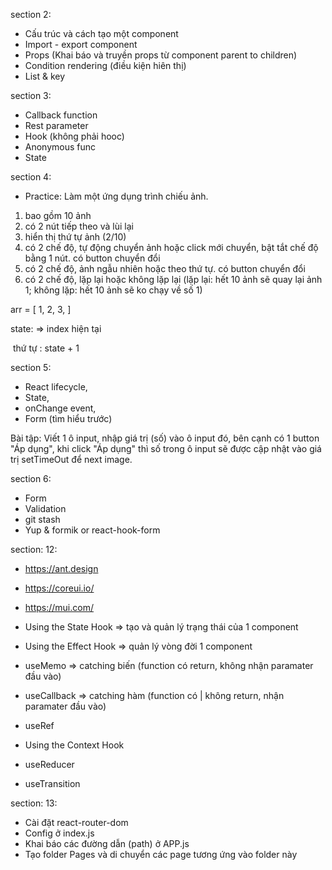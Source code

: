 section 2:
  - Cấu trúc và cách tạo một component
  - Import - export component
  - Props (Khai báo và truyền props từ component parent to children)
  - Condition rendering (điều kiện hiên thị)
  - List & key

section 3:
  - Callback function
  - Rest parameter
  - Hook (không phải hooc)
  - Anonymous func
  - State

section 4:
  - Practice:
  Làm một ứng dụng trình chiếu ảnh.
  1. bao gồm 10 ảnh
  2. có 2 nút tiếp theo và lùi lại
  3. hiển thị thứ tự ảnh (2/10)
  4. có 2 chế độ, tự động chuyển ảnh hoặc click mới chuyển, bật tắt chế độ bằng 1 nút. có button chuyển đổi
  5. có 2 chế độ, ảnh ngẫu nhiên hoặc theo thứ tự. có button chuyển đổi
  6. có 2 chế độ, lặp lại hoặc không lặp lại (lặp lại: hết 10 ảnh sẽ quay lại ảnh 1; không lặp: hết 10 ảnh sẽ ko chạy về số 1)

  arr = [
    1,
    2,
    3,
  ]

state: => index hiện tại
  

<img src={arr[state]} alt="" />
thứ tự : state + 1

section 5:
  - React lifecycle,
  - State,
  - onChange event,
  - Form (tìm hiểu trước)

  Bài tập: Viết 1 ô input, nhập giá trị (số) vào ô input đó, bên cạnh có 1 button "Áp dụng", khi click "Áp dụng" thì số trong ô input sẽ được cập nhật vào giá trị setTimeOut để next image.

section 6: 
  - Form
  - Validation
  - git stash
  - Yup & formik or react-hook-form

section: 12:
  - https://ant.design
  - https://coreui.io/
  - https://mui.com/

  - Using the State Hook => tạo và quản lý trạng thái của 1 component
  - Using the Effect Hook => quản lý vòng đời 1 component
  - useMemo => catching biến (function có return, không nhận paramater đầu vào)
  - useCallback =>  catching hàm (function có | không return, nhận paramater đầu vào)
  - useRef
  - Using the Context Hook
  - useReducer
  - useTransition

section: 13:
  - Cài đặt react-router-dom
  - Config ở index.js
  - Khai báo các đường dẫn (path) ở APP.js
  - Tạo folder Pages và di chuyển các page tương ứng vào folder này